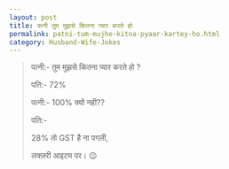 ```yaml
---
layout: post
title: पत्नी तुम मुझसे कितना प्यार करते हो 
permalink: patni-tum-mujhe-kitna-pyaar-kartey-ho.html
category: Husband-Wife-Jokes
---
```

> पत्नी:- तुम मुझसे कितना प्यार करते हो ?
> 
> पति:- 72%
> 
> पत्नी:- 100% क्यों नही??
> 
> पति:-
> 
> 28% तो GST है ना पगली,
> 
> लक्ज़री आइटम पर। 😉